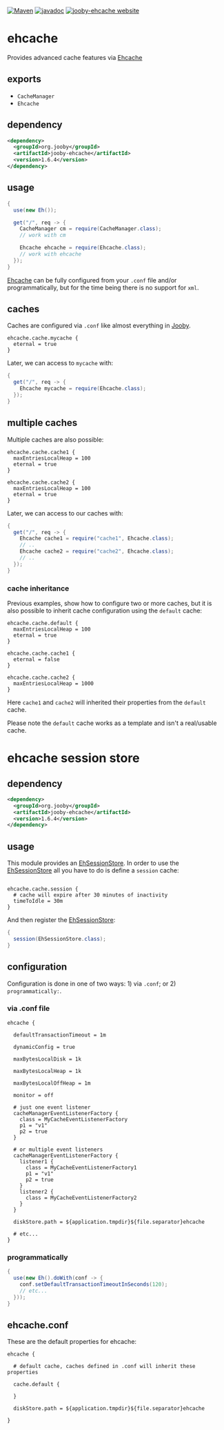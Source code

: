 [![Maven](https://img.shields.io/maven-metadata/v/http/central.maven.org/maven2/org/jooby/jooby-ehcache/maven-metadata.xml.svg)](http://mvnrepository.com/artifact/org.jooby/jooby-ehcache/1.6.4)
[![javadoc](https://javadoc.io/badge/org.jooby/jooby-ehcache.svg)](https://javadoc.io/doc/org.jooby/jooby-ehcache/1.6.4)
[![jooby-ehcache website](https://img.shields.io/badge/jooby-ehcache-brightgreen.svg)](http://jooby.org/doc/ehcache)
# ehcache

Provides advanced cache features via [Ehcache](http://ehcache.org)

## exports

* ```CacheManager```
* ```Ehcache```

## dependency

```xml
<dependency>
  <groupId>org.jooby</groupId>
  <artifactId>jooby-ehcache</artifactId>
  <version>1.6.4</version>
</dependency>
```

## usage

```java
{
  use(new Eh());

  get("/", req -> {
    CacheManager cm = require(CacheManager.class);
    // work with cm

    Ehcache ehcache = require(Ehcache.class);
    // work with ehcache
  });
}
```

[Ehcache](http://ehcache.org) can be fully configured from your ```.conf``` file and/or programmatically, but for the
time being there is no support for ```xml```.
 
## caches

Caches are configured via ```.conf``` like almost everything in [Jooby](http://jooby.org).

```properties
ehcache.cache.mycache {
  eternal = true
}
```

Later, we can access to ```mycache``` with:

```java
{
  get("/", req -> {
    Ehcache mycache = require(Ehcache.class);
  });
}
```

## multiple caches

Multiple caches are also possible:

```properties
ehcache.cache.cache1 {
  maxEntriesLocalHeap = 100
  eternal = true
}

ehcache.cache.cache2 {
  maxEntriesLocalHeap = 100
  eternal = true
}
```

Later, we can access to our caches with:

```java
{
  get("/", req -> {
    Ehcache cache1 = require("cache1", Ehcache.class);
    // ..
    Ehcache cache2 = require("cache2", Ehcache.class);
    // ..
  });
}
```

### cache inheritance

Previous examples, show how to configure two or more caches, but it is also possible to inherit
cache configuration using the ```default``` cache:

```properties
ehcache.cache.default {
  maxEntriesLocalHeap = 100
  eternal = true
}

ehcache.cache.cache1 {
  eternal = false
}

ehcache.cache.cache2 {
  maxEntriesLocalHeap = 1000
}
```

Here ```cache1``` and ```cache2``` will inherited their properties from the ```default``` cache.

Please note the ```default``` cache works as a template and isn't a real/usable cache.

# ehcache session store

## dependency

```xml
<dependency>
  <groupId>org.jooby</groupId>
  <artifactId>jooby-ehcache</artifactId>
  <version>1.6.4</version>
</dependency>
```

## usage

This module provides an [EhSessionStore](/apidocs/org/jooby/ehcache/EhSessionStore.html). In order to use the [EhSessionStore](/apidocs/org/jooby/ehcache/EhSessionStore.html) all
you have to do is define a ```session``` cache:

```properties

ehcache.cache.session {
  # cache will expire after 30 minutes of inactivity
  timeToIdle = 30m
}
```

And then register the [EhSessionStore](/apidocs/org/jooby/ehcache/EhSessionStore.html):

```java
{
  session(EhSessionStore.class);
}
```

## configuration

Configuration is done in one of two ways: 1) via ```.conf```; or 2) ```programmatically:```.

### via .conf file

```properties
ehcache {

  defaultTransactionTimeout = 1m

  dynamicConfig = true

  maxBytesLocalDisk = 1k

  maxBytesLocalHeap = 1k

  maxBytesLocalOffHeap = 1m

  monitor = off

  # just one event listener
  cacheManagerEventListenerFactory {
    class = MyCacheEventListenerFactory
    p1 = "v1"
    p2 = true
  }

  # or multiple event listeners
  cacheManagerEventListenerFactory {
    listener1 {
      class = MyCacheEventListenerFactory1
      p1 = "v1"
      p2 = true
    }
    listener2 {
      class = MyCacheEventListenerFactory2
    }
  }

  diskStore.path = ${application.tmpdir}${file.separator}ehcache

  # etc...
}
```

### programmatically

```java
{
  use(new Eh().doWith(conf -> {
    conf.setDefaultTransactionTimeoutInSeconds(120);
    // etc...
  }));
}
```

## ehcache.conf
These are the default properties for ehcache:

```properties
ehcache {

  # default cache, caches defined in .conf will inherit these properties

  cache.default {

  }

  diskStore.path = ${application.tmpdir}${file.separator}ehcache

}
```
